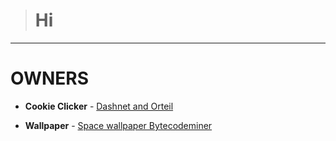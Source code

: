 > # **Hi**
_______________________________________________________________________________________________________________

# OWNERS

- **Cookie Clicker**
        - [Dashnet and Orteil](https://orteil.dashnet.org) 

- **Wallpaper**
        - [Space wallpaper Bytecodeminer](https://gifs.alphacoders.com/gifs/view/215837)
